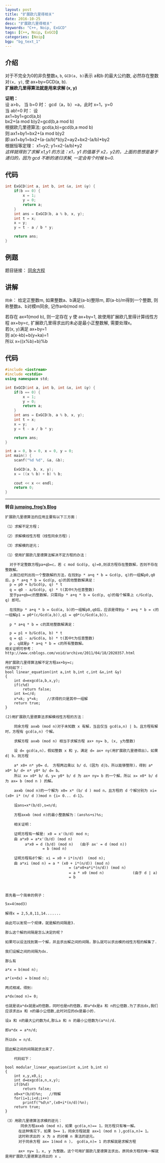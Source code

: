 ```yaml
---
layout: post
title: "扩展欧几里得相关"
date: 2016-10-25
desc: "扩展欧几里得相关"
keywords: "C++, Noip, ExGCD"
tags: [C++, Noip, ExGCD]
categories: [Noip]
bgp: "bg_text_1"
---
```


## 介绍

对于不完全为0的非负整数```a```, ```b```, ```GCD(a, b)```表示 a和b 的最大公约数, 必然存在整数对```(x, y)```, 使 ax+by=GCD(a, b).  
**扩展欧几里得算法就是用来求解 (x, y)**  

**证明：**  
设 a>b，
当 b=0 时： gcd（a，b）=a，此时 x=1，y=0  
当 ab!=0 时： 设  
ax1+by1=gcd(a,b)  
bx2+(a mod b)y2=gcd(b,a mod b)  
根据欧几里德算法: gcd(a,b)=gcd(b,a mod b)  
则:ax1+by1=bx2+(a mod b)y2  
即:ax1+by1=bx2+(a-(a/b)*b)y2=ay2+bx2-(a/b)*by2  
根据恒等定理： x1=y2; y1=x2-(a/b)*y2  
*这样就得到了求解 x1,y1 的方法：x1，y1 的值基于 x2，y2的，上面的思想是基于递归的，因为 gcd 不断的递归求解, 一定会有个时候 b=0.*  

## 代码

```c++
int ExGCD(int a, int b, int &x, int &y) {
    if(b == 0) {
        x = 1;
        y = 0;
        return a;
    }
    int ans = ExGCD(b, a % b, x, y);
    int t = x;
    x = y;
    y = t - a / b * y;

    return ans;
}
```

## 例题

题目链接： [同余方程](https://vijos.org/p/1781)  

## 讲解

```同余```： 给定正整数m, 如果整数a、b满足(a-b)整除m, 即(a-b)/m得到一个整数, 则称整数a、b对模m同余, 记作a≡b(mod m).  

若存在 ax≡1(mod b), 则一定存在 y 使 ax+by=1, 故使用扩展欧几里得计算线性方程 ax+by=c, 扩展欧几里得求出的未必是最小正整数解, 需要处理x。  
若(x, y)满足 ax+by=1  
则 a(x-kb)+b(y+ka)=1  
所以 x=((x%b)+b)%b  

## 代码

```c++
#include <iostream>
#include <cstdio>
using namespace std;

int ExGCD(int a, int b, int &x, int &y) {
	if(b == 0) {
        x = 1;
        y = 0;
        return a;
    }
    int ans = ExGCD(b, a % b, x, y);
    int t = x;
    x = y;
    y = t - a / b * y;

    return ans;
}

int a = 0, b = 0, x = 0, y = 0;
int main() {
	scanf("%d %d", &a, &b);
	
	ExGCD(a, b, x, y);
	x = ((x % b) + b) % b;
	
	cout << x << endl;
	return 0;
}
```

<hr>

**转自 [jumping_frog’s Blog](http://www.cnblogs.com/frog112111/archive/2012/08/19/2646012.html)**  

```
扩展欧几里德算法的应用主要有以下三方面：

（1）求解不定方程；

（2）求解模线性方程（线性同余方程）；

（3）求解模的逆元；

（1）使用扩展欧几里德算法解决不定方程的办法：

  对于不定整数方程pa+qb=c，若 c mod Gcd(p, q)=0,则该方程存在整数解，否则不存在整数解。
  上面已经列出找一个整数解的方法，在找到p * a+q * b = Gcd(p, q)的一组解p0,q0后，p * a+q * b = Gcd(p, q)的其他整数解满足：
  p = p0 + b/Gcd(p, q) * t 
  q = q0 - a/Gcd(p, q) * t(其中t为任意整数)
  至于pa+qb=c的整数解，只需将p * a+q * b = Gcd(p, q)的每个解乘上 c/Gcd(p, q) 即可。

  在找到p * a+q * b = Gcd(a, b)的一组解p0,q0后，应该是得到p * a+q * b = c的一组解p1 = p0*(c/Gcd(a,b)),q1 = q0*(c/Gcd(a,b))，

  p * a+q * b = c的其他整数解满足：

  p = p1 + b/Gcd(a, b) * t
  q = q1 - a/Gcd(a, b) * t(其中t为任意整数)
  p 、q就是p * a+q * b = c的所有整数解。
相关证明可参考：http://www.cnblogs.com/void/archive/2011/04/18/2020357.html

用扩展欧几里得算法解不定方程ax+by=c;
代码如下：
bool linear_equation(int a,int b,int c,int &x,int &y)
{
    int d=exgcd(a,b,x,y);
    if(c%d)
        return false;
    int k=c/d;
    x*=k; y*=k;    //求得的只是其中一组解
    return true;
}

(2)用扩展欧几里德算法求解模线性方程的方法：

    同余方程 ax≡b (mod n)对于未知数 x 有解，当且仅当 gcd(a,n) | b。且方程有解时，方程有 gcd(a,n) 个解。

    求解方程 ax≡b (mod n) 相当于求解方程 ax+ ny= b, (x, y为整数)

    设 d= gcd(a,n)，假如整数 x 和 y，满足 d= ax+ ny(用扩展欧几里德得出)。如果 d| b，则方程

    a* x0+ n* y0= d， 方程两边乘以 b/ d，(因为 d|b，所以能够整除)，得到 a* x0* b/ d+ n* y0* b/ d= b。
    所以 x= x0* b/ d，y= y0* b/ d 为 ax+ ny= b 的一个解，所以 x= x0* b/ d 为 ax= b (mod n ) 的解。

    ax≡b (mod n)的一个解为 x0= x* (b/ d ) mod n，且方程的 d 个解分别为 xi= (x0+ i* (n/ d ))mod n {i= 0... d-1}。

    设ans=x*(b/d),s=n/d;

    方程ax≡b (mod n)的最小整数解为：(ans%s+s)%s;

    相关证明：

    证明方程有一解是: x0 = x'(b/d) mod n;
    由 a*x0 = a*x'(b/d) (mod n)
         a*x0 = d (b/d) (mod n)   (由于 ax' = d (mod n))
                 = b (mod n)

    证明方程有d个解: xi = x0 + i*(n/d)  (mod n);
    由 a*xi (mod n) = a * (x0 + i*(n/d)) (mod n)
                             = (a*x0+a*i*(n/d)) (mod n)
                             = a * x0 (mod n)             (由于 d | a)
                             = b

     

首先看一个简单的例子：

5x=4(mod3)

解得x = 2,5,8,11,14.......

由此可以发现一个规律，就是解的间隔是3.

那么这个解的间隔是怎么决定的呢？

如果可以设法找到第一个解，并且求出解之间的间隔，那么就可以求出模的线性方程的解集了.

我们设解之间的间隔为dx.

那么有

a*x = b(mod n);

a*(x+dx) = b(mod n);

两式相减，得到:

a*dx(mod n)= 0;

也就是说a*dx就是a的倍数，同时也是n的倍数，即a*dx是a 和 n的公倍数.为了求出dx,我们应该求出a 和 n的最小公倍数,此时对应的dx是最小的.

设a 和 n的最大公约数为d,那么a 和 n 的最小公倍数为(a*n)/d.

即a*dx = a*n/d;

所以dx = n/d.

因此解之间的间隔就求出来了.

    代码如下：

bool modular_linear_equation(int a,int b,int n)
{
    int x,y,x0,i;
    int d=exgcd(a,n,x,y);
    if(b%d)
        return false;
    x0=x*(b/d)%n;   //特解
    for(i=1;i<d;i++)
        printf("%d\n",(x0+i*(n/d))%n);
    return true;
}

（3）用欧几里德算法求模的逆元：
       同余方程ax≡b (mod n)，如果 gcd(a,n)== 1，则方程只有唯一解。
      在这种情况下，如果 b== 1，同余方程就是 ax=1 (mod n ),gcd(a,n)= 1。
      这时称求出的 x 为 a 的对模 n 乘法的逆元。
      对于同余方程 ax= 1(mod n )， gcd(a,n)= 1 的求解就是求解方程
      
      ax+ ny= 1，x, y 为整数。这个可用扩展欧几里德算法求出，原同余方程的唯一解就是用扩展欧几里德算法得出的 x 。
```
